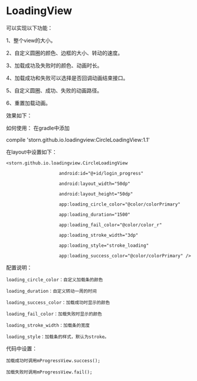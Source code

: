 # LoadingView
可以实现以下功能：

1、整个view的大小。

2、自定义圆圈的颜色、边框的大小、转动的速度。

3、加载成功及失败时的颜色、动画时长。 

4、加载成功和失败可以选择是否回调动画结束接口。 

5、自定义圆圈、成功、失败的动画路径。 

6、重置加载动画。


效果如下：


如何使用：
在gradle中添加

compile 'storn.github.io.loadingview:CircleLoadingView:1.1'


在layout中设置如下：

```
<storn.github.io.loadingview.CircleLoadingView

                    android:id="@+id/login_progress"
                   
                    android:layout_width="50dp"
                    
                    android:layout_height="50dp"
                    
                    app:loading_circle_color="@color/colorPrimary"
                    
                    app:loading_duration="1500"
                    
                    app:loading_fail_color="@color/color_r"
                    
                    app:loading_stroke_width="3dp"
                    
                    app:loading_style="stroke_loading"
                    
                    app:loading_success_color="@color/colorPrimary" />
```
           
配置说明：

```
loading_circle_color：自定义加载条的颜色

loading_duration：自定义转动一周的时间

loading_success_color：加载成功时显示的颜色

loading_fail_color：加载失败时显示的颜色

loading_stroke_width：加载条的宽度

loading_style：加载条的样式，默认为stroke。
```

代码中设置：
```
加载成功时调用mProgressView.success();

加载失败时调用mProgressView.fail();
```
